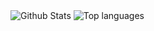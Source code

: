 <img align="center" alt="Github Stats" src="https://github-readme-stats-orcin-beta.vercel.app/api?username=Cobaltarena&show_icons=true&count_private=true&theme=dark" /> <img align="center" alt="Top languages" src="https://github-readme-stats-orcin-beta.vercel.app/api/top-langs/?username=Cobaltarena&layout=compact&count_private=true&theme=dark" />
